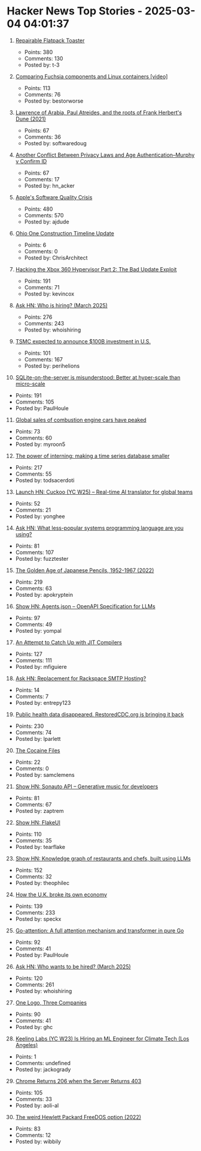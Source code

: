 # Hacker News Top Stories - 2025-03-04 04:01:37

1. [Repairable Flatpack Toaster](https://www.kaseyhou.com/#/repairable-flatpack-toaster/)
   - Points: 380
   - Comments: 130
   - Posted by: t-3

2. [Comparing Fuchsia components and Linux containers [video]](https://fosdem.org/2025/schedule/event/fosdem-2025-5381-comparing-fuchsia-components-and-linux-containers/)
   - Points: 113
   - Comments: 76
   - Posted by: bestorworse

3. [Lawrence of Arabia, Paul Atreides, and the roots of Frank Herbert's Dune (2021)](https://reactormag.com/lawrence-of-arabia-paul-atreides-and-the-roots-of-frank-herberts-dune/)
   - Points: 67
   - Comments: 36
   - Posted by: softwaredoug

4. [Another Conflict Between Privacy Laws and Age Authentication–Murphy v Confirm ID](https://blog.ericgoldman.org/archives/2025/02/another-conflict-between-privacy-laws-and-age-authentication-murphy-v-confirm-id.htm)
   - Points: 67
   - Comments: 17
   - Posted by: hn_acker

5. [Apple's Software Quality Crisis](https://www.eliseomartelli.it/blog/2025-03-02-apple-quality)
   - Points: 480
   - Comments: 570
   - Posted by: ajdude

6. [Ohio One Construction Timeline Update](https://newsroom.intel.com/corporate/ohio-one-construction-timeline-update)
   - Points: 6
   - Comments: 0
   - Posted by: ChrisArchitect

7. [Hacking the Xbox 360 Hypervisor Part 2: The Bad Update Exploit](https://icode4.coffee/?p=1081)
   - Points: 191
   - Comments: 71
   - Posted by: kevincox

8. [Ask HN: Who is hiring? (March 2025)](undefined)
   - Points: 276
   - Comments: 243
   - Posted by: whoishiring

9. [TSMC expected to announce $100B investment in U.S.](https://www.wsj.com/tech/trump-chip-maker-tsmc-expected-to-announce-100-billion-investment-in-u-s-02a44399)
   - Points: 101
   - Comments: 167
   - Posted by: perihelions

10. [SQLite-on-the-server is misunderstood: Better at hyper-scale than micro-scale](https://rivet.gg/blog/2025-02-16-sqlite-on-the-server-is-misunderstood)
   - Points: 191
   - Comments: 105
   - Posted by: PaulHoule

11. [Global sales of combustion engine cars have peaked](https://ourworldindata.org/data-insights/global-sales-of-combustion-engine-cars-have-peaked)
   - Points: 73
   - Comments: 60
   - Posted by: myroon5

12. [The power of interning: making a time series database smaller](https://gendignoux.com/blog/2025/03/03/rust-interning-2000x.html)
   - Points: 217
   - Comments: 55
   - Posted by: todsacerdoti

13. [Launch HN: Cuckoo (YC W25) – Real-time AI translator for global teams](undefined)
   - Points: 52
   - Comments: 21
   - Posted by: yonghee

14. [Ask HN: What less-popular systems programming language are you using?](undefined)
   - Points: 81
   - Comments: 107
   - Posted by: fuzztester

15. [The Golden Age of Japanese Pencils, 1952-1967 (2022)](https://notes.stlartsupply.com/the-golden-age-of-japanese-pencils-1952-1967/)
   - Points: 219
   - Comments: 63
   - Posted by: apokryptein

16. [Show HN: Agents.json – OpenAPI Specification for LLMs](https://github.com/wild-card-ai/agents-json)
   - Points: 97
   - Comments: 49
   - Posted by: yompal

17. [An Attempt to Catch Up with JIT Compilers](https://arxiv.org/abs/2502.20547)
   - Points: 127
   - Comments: 111
   - Posted by: mfiguiere

18. [Ask HN: Replacement for Rackspace SMTP Hosting?](undefined)
   - Points: 14
   - Comments: 7
   - Posted by: entrepy123

19. [Public health data disappeared. RestoredCDC.org is bringing it back](https://www.RestoredCDC.org)
   - Points: 230
   - Comments: 74
   - Posted by: lparlett

20. [The Cocaine Files](https://www.cbc.ca/newsinteractives/features/the-cocaine-files)
   - Points: 22
   - Comments: 0
   - Posted by: samclemens

21. [Show HN: Sonauto API – Generative music for developers](https://sonauto.ai/developers)
   - Points: 81
   - Comments: 67
   - Posted by: zaptrem

22. [Show HN: FlakeUI](https://github.com/tearflake/flake-ui)
   - Points: 110
   - Comments: 35
   - Posted by: tearflake

23. [Show HN: Knowledge graph of restaurants and chefs, built using LLMs](https://theophilecantelob.re/blog/2025/foudinge/)
   - Points: 152
   - Comments: 32
   - Posted by: theophilec

24. [How the U.K. broke its own economy](https://www.theatlantic.com/ideas/archive/2025/03/uk-needs-abundance/681877/)
   - Points: 139
   - Comments: 233
   - Posted by: speckx

25. [Go-attention: A full attention mechanism and transformer in pure Go](https://github.com/takara-ai/go-attention)
   - Points: 92
   - Comments: 41
   - Posted by: PaulHoule

26. [Ask HN: Who wants to be hired? (March 2025)](undefined)
   - Points: 120
   - Comments: 261
   - Posted by: whoishiring

27. [One Logo, Three Companies](https://estilofilos.blogspot.com/2016/03/one-logo-three-companies-i.html)
   - Points: 90
   - Comments: 41
   - Posted by: ghc

28. [Keeling Labs (YC W23) Is Hiring an ML Engineer for Climate Tech (Los Angeles)](https://www.keelinglabs.com/jobs)
   - Points: 1
   - Comments: undefined
   - Posted by: jackogrady

29. [Chrome Returns 206 when the Server Returns 403](https://aoli.al/blogs/chrome-bug/)
   - Points: 105
   - Comments: 33
   - Posted by: aoli-al

30. [The weird Hewlett Packard FreeDOS option (2022)](https://blog.tmm.cx/2022/05/15/the-very-weird-hewlett-packard-freedos-option/)
   - Points: 83
   - Comments: 12
   - Posted by: wibbily

